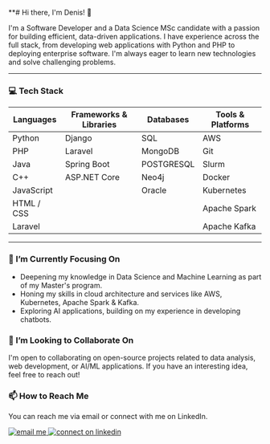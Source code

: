 **# Hi there, I'm Denis! 👋

I'm a Software Developer and a Data Science MSc candidate with a passion for building efficient, data-driven applications. I have experience across the full stack, from developing web applications with Python and PHP to deploying enterprise software. I'm always eager to learn new technologies and solve challenging problems.

---

### 💻 Tech Stack
| Languages          | Frameworks & Libraries | Databases  | Tools & Platforms|
| ------------------ | ---------------------- | ---------  | ---------------- |
| Python             | Django                 | SQL        | AWS              |
| PHP                | Laravel                | MongoDB    | Git              |
| Java               | Spring Boot            | POSTGRESQL | Slurm            |
| C++                | ASP.NET Core           | Neo4j      | Docker           |
| JavaScript         |                        | Oracle     | Kubernetes       |
| HTML / CSS         |                        |            | Apache Spark     |
| Laravel            |                        |            | Apache Kafka     |
---

### 🌱 I’m Currently Focusing On
* Deepening my knowledge in Data Science and Machine Learning as part of my Master's program.
* Honing my skills in cloud architecture and services like AWS, Kubernetes, Apache Spark & Kafka.
* Exploring AI applications, building on my experience in developing chatbots.

### 👯 I’m Looking to Collaborate On
I'm open to collaborating on open-source projects related to data analysis, web development, or AI/ML applications. If you have an interesting idea, feel free to reach out!

### 📫 How to Reach Me
You can reach me via email or connect with me on LinkedIn.

<p align="left">
  <a href="mailto:dxhabrahimi2002@gmail.com" target="blank">
    <img src="https://img.shields.io/badge/Gmail-D14836?style=for-the-badge&logo=gmail&logoColor=white" alt="email me" />
  </a>
<a href="https://www.linkedin.com/in/denis-xhabrahimi/" target="blank">
  <img src="https://img.shields.io/badge/LinkedIn-0077B5?style=for-the-badge&logo=linkedin&logoColor=white" alt="connect on linkedin" />
</a>
</p>
